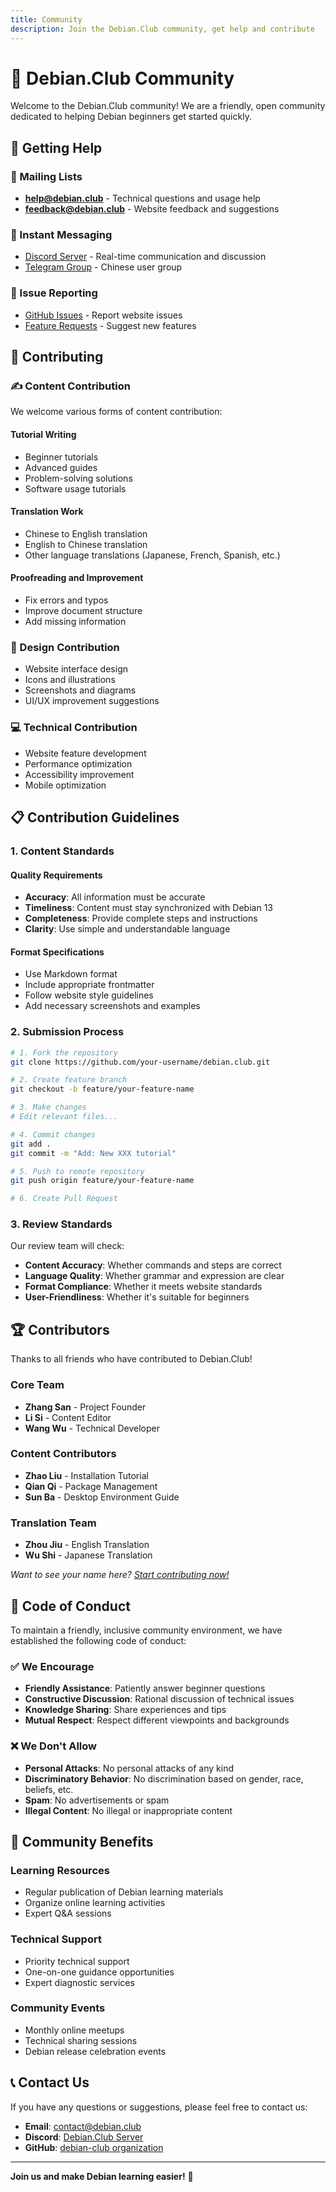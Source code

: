 ```yaml
---
title: Community
description: Join the Debian.Club community, get help and contribute
---
```


# 💪 Debian.Club Community

Welcome to the Debian.Club community! We are a friendly, open community dedicated to helping Debian beginners get started quickly.

## 🤝 Getting Help

### 📧 Mailing Lists
- **help@debian.club** - Technical questions and usage help
- **feedback@debian.club** - Website feedback and suggestions

### 💬 Instant Messaging
- [Discord Server](https://discord.gg/debian-club) - Real-time communication and discussion
- [Telegram Group](https://t.me/debian_club) - Chinese user group

### 🐛 Issue Reporting
- [GitHub Issues](https://github.com/debian-club/debian.club/issues) - Report website issues
- [Feature Requests](https://github.com/debian-club/debian.club/discussions) - Suggest new features

## 📝 Contributing

### ✍️ Content Contribution
We welcome various forms of content contribution:

#### Tutorial Writing
- Beginner tutorials
- Advanced guides
- Problem-solving solutions
- Software usage tutorials

#### Translation Work
- Chinese to English translation
- English to Chinese translation
- Other language translations (Japanese, French, Spanish, etc.)

#### Proofreading and Improvement
- Fix errors and typos
- Improve document structure
- Add missing information

### 🎨 Design Contribution
- Website interface design
- Icons and illustrations
- Screenshots and diagrams
- UI/UX improvement suggestions

### 💻 Technical Contribution
- Website feature development
- Performance optimization
- Accessibility improvement
- Mobile optimization

## 📋 Contribution Guidelines

### 1. Content Standards

#### Quality Requirements
- **Accuracy**: All information must be accurate
- **Timeliness**: Content must stay synchronized with Debian 13
- **Completeness**: Provide complete steps and instructions
- **Clarity**: Use simple and understandable language

#### Format Specifications
- Use Markdown format
- Include appropriate frontmatter
- Follow website style guidelines
- Add necessary screenshots and examples

### 2. Submission Process

```bash
# 1. Fork the repository
git clone https://github.com/your-username/debian.club.git

# 2. Create feature branch
git checkout -b feature/your-feature-name

# 3. Make changes
# Edit relevant files...

# 4. Commit changes
git add .
git commit -m "Add: New XXX tutorial"

# 5. Push to remote repository
git push origin feature/your-feature-name

# 6. Create Pull Request
```

### 3. Review Standards

Our review team will check:
- **Content Accuracy**: Whether commands and steps are correct
- **Language Quality**: Whether grammar and expression are clear
- **Format Compliance**: Whether it meets website standards
- **User-Friendliness**: Whether it's suitable for beginners

## 🏆 Contributors

Thanks to all friends who have contributed to Debian.Club!

### Core Team
- **Zhang San** - Project Founder
- **Li Si** - Content Editor
- **Wang Wu** - Technical Developer

### Content Contributors
- **Zhao Liu** - Installation Tutorial
- **Qian Qi** - Package Management
- **Sun Ba** - Desktop Environment Guide

### Translation Team
- **Zhou Jiu** - English Translation
- **Wu Shi** - Japanese Translation

*Want to see your name here? [Start contributing now!](https://github.com/debian-club/debian.club)*

## 📜 Code of Conduct

To maintain a friendly, inclusive community environment, we have established the following code of conduct:

### ✅ We Encourage
- **Friendly Assistance**: Patiently answer beginner questions
- **Constructive Discussion**: Rational discussion of technical issues
- **Knowledge Sharing**: Share experiences and tips
- **Mutual Respect**: Respect different viewpoints and backgrounds

### ❌ We Don't Allow
- **Personal Attacks**: No personal attacks of any kind
- **Discriminatory Behavior**: No discrimination based on gender, race, beliefs, etc.
- **Spam**: No advertisements or spam
- **Illegal Content**: No illegal or inappropriate content

## 🎁 Community Benefits

### Learning Resources
- Regular publication of Debian learning materials
- Organize online learning activities
- Expert Q&A sessions

### Technical Support
- Priority technical support
- One-on-one guidance opportunities
- Expert diagnostic services

### Community Events
- Monthly online meetups
- Technical sharing sessions
- Debian release celebration events

## 📞 Contact Us

If you have any questions or suggestions, please feel free to contact us:

- **Email**: contact@debian.club
- **Discord**: [Debian.Club Server](https://discord.gg/debian-club)
- **GitHub**: [debian-club organization](https://github.com/debian-club)

---

**Join us and make Debian learning easier!** 🚀 